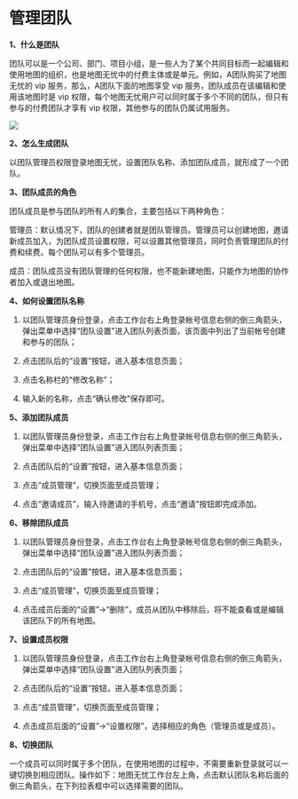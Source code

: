 # 管理团队


**1、什么是团队**

团队可以是一个公司、部门、项目小组，是一些人为了某个共同目标而一起编辑和使用地图的组织，也是地图无忧中的付费主体或是单元。例如，A团队购买了地图无忧的 vip 服务，那么，A团队下面的地图享受 vip 服务，团队成员在该编辑和使用该地图时是 vip 权限，每个地图无忧用户可以同时属于多个不同的团队，但只有参与的付费团队才享有 vip 权限，其他参与的团队仍属试用服务。

![](http://pic.dituwuyou.com/map%2Fpicture%2Fteam.png)

**2、怎么生成团队**

以团队管理员权限登录地图无忧，设置团队名称、添加团队成员，就形成了一个团队。

**3、团队成员的角色**

团队成员是参与团队的所有人的集合，主要包括以下两种角色：

管理员：默认情况下，团队的创建者就是团队管理员。管理员可以创建地图，邀请新成员加入，为团队成员设置权限，可以设置其他管理员，同时负责管理团队的付费和续费。每个团队可以有多个管理员。

成员：团队成员没有团队管理的任何权限，也不能新建地图，只能作为地图的协作者加入或退出地图。

**4、如何设置团队名称**

1) 以团队管理员身份登录，点击工作台右上角登录帐号信息右侧的倒三角箭头，弹出菜单中选择“团队设置”进入团队列表页面，该页面中列出了当前帐号创建和参与的团队；

2) 点击团队后的“设置”按钮，进入基本信息页面；

3) 点击名称栏的“修改名称”；

4) 输入新的名称，点击“确认修改”保存即可。

**5、添加团队成员**

1) 以团队管理员身份登录，点击工作台右上角登录帐号信息右侧的倒三角箭头，弹出菜单中选择“团队设置”进入团队列表页面；

2) 点击团队后的“设置”按钮，进入基本信息页面；

3) 点击“成员管理”，切换页面至成员管理；

4) 点击“邀请成员”，输入待邀请的手机号，点击“邀请”按钮即完成添加。

**6、移除团队成员**

1) 以团队管理员身份登录，点击工作台右上角登录帐号信息右侧的倒三角箭头，弹出菜单中选择“团队设置”进入团队列表页面；

2) 点击团队后的“设置”按钮，进入基本信息页面；

3) 点击“成员管理”，切换页面至成员管理；

4) 点击成员后面的“设置”->“删除”，成员从团队中移除后，将不能查看或是编辑该团队下的所有地图。

**7、设置成员权限**

1) 以团队管理员身份登录，点击工作台右上角登录帐号信息右侧的倒三角箭头，弹出菜单中选择“团队设置”进入团队列表页面；

2) 点击团队后的“设置”按钮，进入基本信息页面；

3) 点击“成员管理”，切换页面至成员管理；

4) 点击成员后面的“设置”->“设置权限”，选择相应的角色（管理员或是成员）。

**8、切换团队**

一个成员可以同时属于多个团队，在使用地图的过程中，不需要重新登录就可以一键切换到相应团队。操作如下：地图无忧工作台左上角，点击默认团队名称后面的倒三角箭头，在下列拉表框中可以选择需要的团队。

